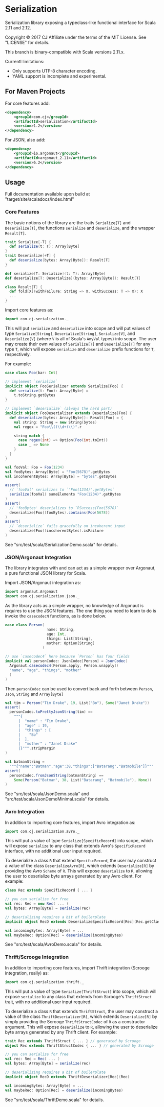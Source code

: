 # Serialization

Serialization library exposing a typeclass-like functional interface for Scala 2.11 and 2.12.

Copyright © 2017 CJ Affiliate under the terms of the MIT License. See "LICENSE" for details.

This branch is binary-compatible with Scala versions 2.11.x.

Currentl limitations: 
- Only supports UTF-8 character encoding.
- YAML support is incomplete and experimental.

## For Maven Projects

For core features add:

```xml
<dependency>
    <groupId>com.cj</groupId>
    <artifactId>serialization</artifactId>
    <version>1.2</version>
</dependency>
```

For JSON, also add:

```xml
<dependency>
    <groupId>io.argonaut</groupId>
    <artifactId>argonaut_2.11</artifactId>
    <version>6.2</version>
</dependency>
```

## Usage

Full documentation available upon build at "target/site/scaladocs/index.html"

### Core Features

The basic notions of the library are the traits `Serialize[T]` and `Deserialize[T]`, the functions `serialize` and `deserialize`, and the wrapper `Result[T]`.

```scala
trait Serialize[-T] {
  def serialize(t: T): Array[Byte]
}
trait Deserialize[+T] {
  def deserialize(bytes: Array[Byte]): Result[T]
}

def serialize[T: Serialize](t: T): Array[Byte]
def deserialize[T: Deserialize](bytes: Array[Byte]): Result[T]

class Result[T] {
  def fold[X](withFailure: String => X, withSuccess: T => X): X
  ...  
}
```

Import core features as:

```scala
import com.cj.serialization._
```

This will put `serialize` and `deserialize` into scope and will put values of type `Serialize[String]`, `Deserialize[String]`, `Serialize[V]`, and `Deserialize[V]` (where `V` is all of Scala's `AnyVal` types) into scope. The user may create their own values of `Serialize[T]` and `Deserialize[T]` for any type `T`, which will expose `serialize` and `deserialize` prefix functions for `T`, respectively.

For example:

```scala
case class Foo(bar: Int)

// implement `serialize`
implicit object FooSerializer extends Serialize[Foo] {
  def serialize(t: Foo): Array[Byte] =
    t.toString.getBytes
}

// implement `deserialize` (always the hard part)
implicit object FooDeserializer extends Deserialize[Foo] {
  def deserialize(bytes: Array[Byte]): Result[Foo] = {
    val string: String = new String(bytes)
    val regex = "Foo\\((\\d+)\\)".r

    string match {
      case regex(int) => Option(Foo(int.toInt))
      case _ => None
    }
  }
}

val fooVal: Foo = Foo(1234)
val fooBytes: Array[Byte] = "Foo(5678)".getBytes
val incoherentBytes: Array[Byte] = "bytes".getBytes

assert(
  // `fooVal' serializes to `"Foo(1234)".getBytes`
  serialize(fooVal) sameElements "Foo(1234)".getBytes
)
assert(
  // 'fooBytes' deserializes to `RSuccess(Foo(5678)`
  deserialize[Foo](fooBytes).contains(Foo(5678))
)
assert(
  // `deserialize` fails gracefully on incoherent input
  deserialize[Foo](incoherentBytes).isFailure
)
```

See "src/test/scala/SerializationDemo.scala" for details.

### JSON/Argonaut Integration

The library integrates with and can act as a simple wrapper over Argonaut, a pure functional JSON library for Scala.

Import JSON/Argonaut integration as:

```scala
import argonaut.Argonaut
import com.cj.serialization.json._
```

As the library acts as a simple wrapper, no knowledge of Argonaut is requires to use the JSON features. The one thing you need to learn to do is invoke the `casecodecN` functions, as is done below.

```scala
case class Person(
                   name: String,
                   age: Int,
                   things: List[String],
                   mother: Option[String]
                 )

// use `casecodec4` here because `Person` has four fields
implicit val personCodec: JsonCodec[Person] = JsonCodec(
  Argonaut.casecodec4(Person.apply, Person.unapply)(
  "name", "age", "things", "mother"
  )
)
```

Then `personCodec` can be used to convert back and forth between `Person`, `Json`, `String` and `Array[Byte]`

```scala
val tim = Person("Tim Drake", 19, List("Bo"), Some("Janet Drake"))
assert(
  personCodec.toPrettyJsonString(tim) ==
    """{
      |  "name" : "Tim Drake",
      |  "age" : 19,
      |  "things" : [
      |    "Bo"
      |  ],
      |  "mother" : "Janet Drake"
      |}""".stripMargin
)

val batmanString =
  """{"name":"Batman","age":38,"things":["Batarang","Batmobile"]}"""
assert(
  personCodec.fromJsonString(batmanString) ==
    Some(Person("Batman", 38, List("Batarang", "Batmobile"), None))
)
```

See "src/test/scala/JsonDemo.scala" and "src/test/scala/JsonDemoMinimal.scala" for details.

### Avro Integration

In addition to importing core features, import Avro integration as:

```scala
import com.cj.serialization.avro._
```

This will put a value of type `Serialize[SpecificRecord]` into scope, which will expose `serialize` to any class that extends Avro's `SpecificRecord` interface, with no additional user input required.

To deserialize a class `R` that extend `SpecificRecord`, the user may construct a value of the class `DeserializeAvro[R]`, which extends `Deserialize[R]` by providing the Avro `Scheme` of `R`. This will expose `deserialize` to `R`, allowing the user to deserialize byte arrays generated by any Avro client. For example:

```scala
class Rec extends SpecificRecord { ... }

// you can serialize for free
val rec: Rec = new Rec( ... )
val bytes: Array[Byte] = serialize(rec)

// deserializing requires a bit of boilerplate
implicit object RecD extends DeserializeSpecificRecord[Rec](Rec.getClassSchema)

val incomingBytes: Array[Byte] = ...
val maybeRec: Option[Rec] = deserialize(incomingBytes)
```

See "src/test/scala/AvroDemo.scala" for details.

### Thrift/Scrooge Integration

In addition to importing core features, import Thrift integration (Scrooge integration, really) as:

```scala
import com.cj.serialization.thrift._
```

This will put a value of type `Serialize[ThriftStruct]` into scope, which will expose `serialize` to any class that extends from Scrooge's `ThriftStruct` trait, with no additional user input required.

To deserialize a class `R` that extends `ThriftStruct`, the user may construct a value of the class `ThriftDeserializer[R]`, which extends `Deserialize[R]` by simply providing the Scrooge `ThriftStructCodec` of `R` as a constructor argument. This will expose `deserialize` to `R`, allowing the user to deserialize byte arrays generated by any Thrift client. For example:

```scala
trait Rec extends ThriftStruct { ... } // generated by Scrooge
object Rec extends ThriftStructCodec { ... } // generated by Scrooge

// you can serialize for free
val rec: Rec = Rec( ... )
val bytes: Array[Byte] = serialize(rec)

// deserializing requires a bit of boilerplate
implicit object RecD extends ThriftDeserializer[Rec](Rec)

val incomingBytes: Array[Byte] = ...
val maybeRec: Option[Rec] = deserialize(incomingBytes)
```

See "src/test/scala/ThriftDemo.scala" for details.
